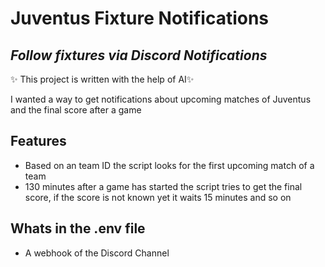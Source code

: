 # Juventus Fixture Notifications
## _Follow fixtures via Discord Notifications_
 
 ✨ This project is written with the help of AI✨ 
 
 I wanted a way to get notifications about upcoming matches of Juventus and the final score after a game

## Features

- Based on an team ID the script looks for the first upcoming match of a team
- 130 minutes after a game has started the script tries to get the final score, if the score is not known yet it waits 15 minutes and so on

## Whats in the .env file

- A webhook of the Discord Channel
